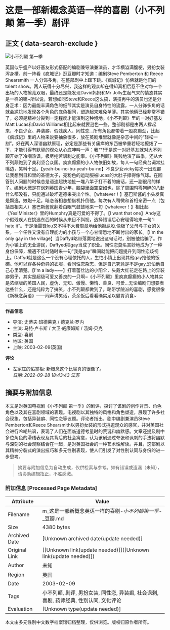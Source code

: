# 这是一部新概念英语一样的喜剧（小不列颠 第一季）剧评

## 正文 { data-search-exclude }


![小不列颠 第一季](https://img9.doubanio.com/view/photo/s_ratio_poster/public/p2414712845.webp)

英国似乎盛产以好基友形式搭配的编剧兼导演兼演员，才华横溢满腹梗，男扮女装浑身槽。前一阵看《疯城记》逛豆瓣时才知道：编剧Steve Pemberton 和 Reece Shearsmith 一人分饰多角，在整部剧中上蹿下跳。《疯城记》仿佛就是他们的talent show。两人玩得十分尽兴，我这样的观众却在得知真相后忍不住对每一个出场的人物擦亮双眼，最终还是能发现David妈妈和Mr Jolly生起气来的情态其实是一样的嘛~所以说，若想如同Steve和Reece这么搞，演技再牛的演员也还是分身乏术：因为最能丰满角色的细节其实是演员自身特性的流露，一人分饰多角的话就会尴尬地发现各个角色的底色相同，塑造起来难免单薄。其实他俩已经非常不错了，必须是精神分裂到一定程度才能演到这种境地。《小不列颠》里的一对好基友Matt Lucas和David Williams相比起来就要逊色一些。整部剧都是由两人撑起来，不良少女、异装癖、假残疾人、同性恋...所有角色都带着一股疯癫劲，比起《疯城记》里的人物来说要抽象很多，放在英剧堆里就像是杂志中间的“轻松一刻”。好在两人深谙幽默原理，必定是那些有关痛痒的东西被举重若轻地撩拨了一下，才能引得有默契的观众从心底呻吟一声：我艹!于是这一对好基友就对大不列颠开始了冷嘲热讽，极尽挖苦讽刺之能事。《小不列颠》贱贱地演了四季，还从大不列颠跑到了美利坚合众国。疯疯癫癫的小人物依旧如故，每人一句经典台词常挂嘴边，笑料十足。【yeah-bu-no-bu-yeah-bu-no】不良少女vicky每次一出现都让我想到日和里的圣德太子，亮粉色的运动服被lucas的大肚子撑得像气球。在回答别人问题的时候总是语速超快地扯一堆八竿子打不着的废话，还一副很吊的样子。编剧大概是在讽刺英国青少年，脑袋里面空空如也，除了周围鸡零狗碎的八卦什么都没有，只能通过破坏道德来突出个性。【whatever！】塞巴斯酱的小头发真是飘逸，娘炮十足。暗恋首相总想借机扑倒他。每次有人稍微和首相亲密一点（包括首相夫人）塞巴斯酱就翻着白眼气鼓鼓地来一句【whatever！】相比起《Yes!Minister》里的Humphry真是可爱的不得了。【I want that one】Andy这个假残疾人在挑选东西的时候从来目不斜视，选择错误后心安理得地来一句“I hate it”。于是活雷锋lou又不得不大费周章地给他擦屁股.像极了父母与子女的关系，一个任性又没有自理能力的小孩与一个心甘情愿地不断付出的家长。【I'm the only gay in the village】当Daffyd略带落寞地说出这句话时，别被他给骗了。作为小镇上的无业游民，Daffyed把gay当成了职业。同性恋莫名其妙地成为了一种身份保障，境遇不佳时随时来一句“我是gay”瞬间就能把问题提升到同性恋歧视上。Daffyd就是这么一个没有心理依托的人，生怕小镇上出现其他gay抢他的饭碗。他可以穿各种奇异的衣服，看同性恋杂志，但是自己究竟是不是gay,恐怕他自己心里清楚。【I'm a lady~~~】打着蕾丝边的小阳伞，头戴大红花走在路上的异装癖男子，其实是超级可爱又善良的一只啊~《小不列颠》里疯疯癫癫的小人物其实是浓缩版的英国人民，虚伪、无知、傲慢、懒惰、善良、可爱...无论编剧们想要表达些什么，还是纯粹为了搞笑，小不列颠都做到了。略带学院派的喜剧，感觉很像《新概念英语》——闷声讲笑话，茶余饭后看看确实足以健胃消食~

---

**作品信息**  
- 导演: 史蒂夫·班德莱克 / 德克兰·罗内  
- 主演: 马特·卢卡斯 / 大卫·威廉姆斯 / 汤姆·贝克  
- 类型: 喜剧  
- 地区: 英国  
- 上映: 2003-02-09(英国)  

**评论**  
- 左家庄的佑掌柜: 新概念这个比喻真的很像了。  
  *日期: 2022-09-28 18:43:43 江苏*  
<!-- tcd_original_link https://m.douban.com/movie/review/5428639/ -->


## 摘要与附加信息

<!-- tcd_abstract -->
本文是对英国电视剧《小不列颠 第一季》的剧评，探讨了该剧的创作背景、角色角色以及其在喜剧领域的表现。电视剧以其独特的风格和角色塑造，展现了许多社会现象，包括异装癖、同性恋等议题。评论者指出，剧中编剧兼演员Steve Pemberton和Reece Shearsmith以男扮女装的形式挑逗观众的感官，并对英国社会进行冷嘲热讽，表现了人们在面临道德考量时的荒诞和幽默感。文章还提及剧中多位角色的滑稽表现及其背后的社会寓意，认为该剧通过夸张和讽刺的手法将幽默与深刻的社会观察结合在一起，是对英国社会的一种艺术性解读。并且，这部剧以其精神分裂式的演出技巧和多元性别表现，使人们引发了对性别认同与身份的进一步思考。
<!-- tcd_abstract_end -->

> 摘要与附加信息为自动生成，仅供检索与参考。如有错误或遗漏（未知），请协助编辑指正，不胜感激。

### 附加信息 [Processed Page Metadata]

| Attribute       | Value                                  |
|-----------------|----------------------------------------|
| Filename        | m_这是一部新概念英语一样的喜剧-_小不列颠第一季_-_豆瓣.md                             |
| Size            | 4380 bytes                           |
| Archived Date   | [Unknown archived date(update needed)]                             |
| Original Link   | [[Unknown link(update needed)]]([Unknown link(update needed)])                       |
| Author          | 未知                               |
| Region          | 英国                               |
| Date            | 2003-02-09                                 |
| Tags            | 小不列颠, 剧评, 男扮女装, 同性恋, 异装癖, 社会讽刺, 喜剧, 药师经典, 性别认同, 文化评论                                 |
| Evaluation            | [Unknown type(update needed)]                                 |
<!-- tcd_table_end -->

本文由多元性别中文数字档案馆归档整理，仅供浏览。版权归原作者所有。
